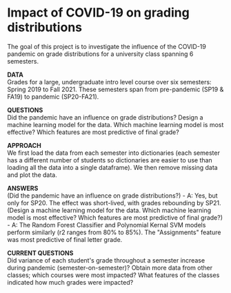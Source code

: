 # Impact of COVID-19 on grading distributions

The goal of this project is to investigate the influence of the COVID-19 pandemic on grade distributions for a university class spanning 6 semesters.

**DATA**<br /> 
Grades for a large, undergraduate intro level course over six semesters: Spring 2019 to Fall 2021. These semesters span from pre-pandemic (SP19 & FA19) to pandemic (SP20-FA21).

**QUESTIONS**<br /> 
Did the pandemic have an influence on grade distributions?
Design a machine learning model for the data. Which machine learning model is most effective? Which features are most predictive of final grade?

**APPROACH**<br /> 
We first load the data from each semester into dictionaries (each semester has a different number of students so dictionaries are easier to use than loading all the data into a single dataframe). We then remove missing data and plot the data.

**ANSWERS**<br /> 
(Did the pandemic have an influence on grade distributions?) - A: Yes, but only for SP20. The effect was short-lived, with grades rebounding by SP21.
(Design a machine learning model for the data. Which machine learning model is most effective? Which features are most predictive of final grade?) - A: The Random Forest Classifier and Polynomial Kernal SVM models perform similarly (r2 ranges from 80% to 85%). The "Assignments" feature was most predictive of final letter grade.

**CURRENT QUESTIONS**<br /> 
Did variance of each student's grade throughout a semester increase during pandemic (semester-on-semester)?
Obtain more data from other classes; which courses were most impacted? What features of the classes indicated how much grades were impacted?
